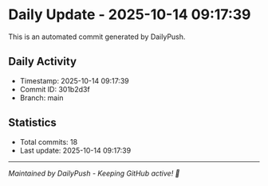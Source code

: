 # Daily Update - 2025-10-14 09:17:39

This is an automated commit generated by DailyPush.

## Daily Activity
- Timestamp: 2025-10-14 09:17:39
- Commit ID: 301b2d3f
- Branch: main

## Statistics
- Total commits: 18
- Last update: 2025-10-14 09:17:39

---
*Maintained by DailyPush - Keeping GitHub active! 🚀*
